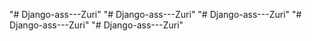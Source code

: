 "# Django-ass---Zuri" 
"# Django-ass---Zuri" 
"# Django-ass---Zuri" 
"# Django-ass---Zuri" 
"# Django-ass---Zuri" 
